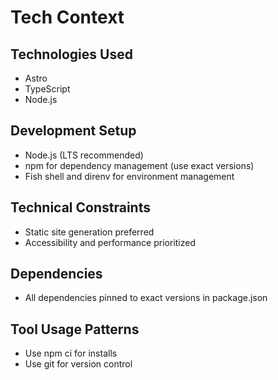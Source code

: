 # Tech Context

## Technologies Used
- Astro
- TypeScript
- Node.js

## Development Setup
- Node.js (LTS recommended)
- npm for dependency management (use exact versions)
- Fish shell and direnv for environment management

## Technical Constraints
- Static site generation preferred
- Accessibility and performance prioritized

## Dependencies
- All dependencies pinned to exact versions in package.json

## Tool Usage Patterns
- Use npm ci for installs
- Use git for version control 